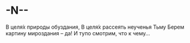 # -N--
В целя́х природы обуздания, В целя́х рассеять неученья Тьму Берем картину мироздания – да! И тупо смотрим, что к чему…
